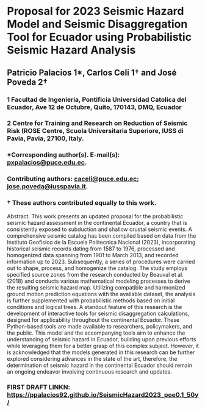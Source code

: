 # Proposal for 2023 Seismic Hazard Model and Seismic Disaggregation Tool for Ecuador using Probabilistic Seismic Hazard Analysis
## Patricio Palacios 1*, Carlos Celi 1† and José Poveda 2†
### 1 Facultad de Ingenieria, Pontificia Universidad Catolica del Ecuador, Ave 12 de Octubre, Quito, 170143, DMQ, Ecuador
### 2 Centre for Training and Research on Reduction of Seismic Risk (ROSE Centre, Scuola Universitaria Superiore, IUSS di Pavia, Pavia, 27100, Italy.

### *Corresponding author(s). E-mail(s): pxpalacios@puce.edu.ec.
### Contributing authors: caceli@puce.edu.ec; jose.poveda@iusspavia.it.
### † These authors contributed equally to this work.



Abstract. This work presents an updated proposal for the probabilistic seismic hazard assessment in the continental Ecuador, a country that is consistently exposed to subduction and shallow crustal seismic events. A comprehensive seismic catalog has been compiled based on data from the Instituto Geofisico de la Escuela Politecnica Nacional (2023), incorporating historical seismic records dating from 1587 to 1976, processed and homogenized data spanning from 1901 to March 2013, and recorded information up to 2023. Subsequently, a series of procedures were carried out to shape, process, and homogenize the catalog. The study employs specified source zones from the research conducted by Beauval et al. (2018) and conducts various mathematical modeling processes to derive the resulting seismic hazard map. Utilizing compatible and harmonized ground motion prediction equations with the available dataset, the analysis is further supplemented with probabilistic methods based on initial conditions and logical trees. A standout feature of this research is the development of interactive tools for seismic disaggregation calculations, designed for applicability throughout the continental Ecuador. These Python-based tools are made available to researchers, policymakers, and the public. This model and the accompanying tools aim to enhance the understanding of seismic hazard in Ecuador, building upon previous efforts while leveraging them for a better grasp of this complex subject. However, it is acknowledged that the models generated in this research can be further explored considering advances in the state of the art, therefore, the determination of seismic hazard in the continental Ecuador should remain an ongoing endeavor involving continuous research and updates.

### FIRST DRAFT LINKN: https://ppalacios92.github.io/SeismicHazard2023_poe0.1_50y/
